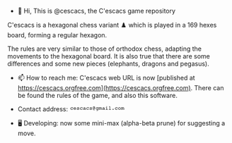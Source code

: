 - 👋 Hi, This is @cescacs, the C'escacs game repository

C'escacs is a hexagonal chess variant :chess_pawn: which is played in a 169 hexes board, forming a regular hexagon.

The rules are very similar to those of orthodox chess, adapting the movements to the hexagonal board.
It is also true that there are some differences and some new pieces (elephants, dragons and pegasus).

- 📫 How to reach me: C'escacs web URL is now [published at https://cescacs.orgfree.com](https://cescacs.orgfree.com).
There can be found the rules of the game, and also this software.

- Contact address: ![email address image](https://github.com/cescacs/cescacs/blob/dd0417bb179d204bdce1a020a33fe6c83a5b79af/email-address-image.gif)

- :desktop_computer: Developing: now some mini-max (alpha-beta prune) for suggesting a move.
